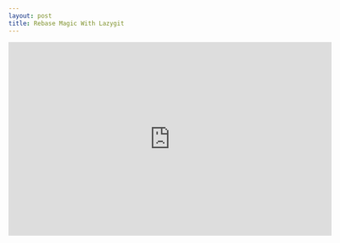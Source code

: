 ```yaml
---
layout: post
title: Rebase Magic With Lazygit
---
```


<div class="videoWrapper">
  <iframe width="640" height="385" src="https://www.youtube.com/embed/4XaToVut_hs" frameborder="0" allowfullscreen></iframe>
</div>
